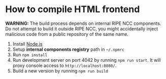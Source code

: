How to compile HTML frontend
============================

**WARNING:** The build process depends on internal RIPE NCC components.
Do not attempt to build it outside RIPE NCC, you might accidentally inject
malicious code from a public repository of the same name.


 1. Install [Node.js](https://nodejs.org/)
 2. Setup **internal components registry** path in `~/.npmrc`
 3. Run `npm install`
 4. Run development server on port 4042 by running `npm run start`. It will
    proxy console access to `http://localhost:8080/`.
 5. Build a new version by running `npm run build`
